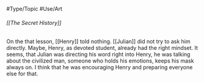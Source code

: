 #Type/Topic #Use/Art 
###### [[The Secret History]]
On the that lesson, [[Henry]] told nothing. [[Julian]] did not try to ask him directly. Maybe, Henry, as devoted student, already had the right mindset. 
It seems, that Julian was directing his word right into Henry, he was talking about the civilized man, someone who holds his emotions, keeps his mask always on.
I think that he was encouraging Henry and preparing everyone else for that.

